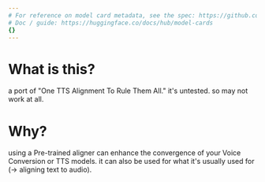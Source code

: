 ```yaml
---
# For reference on model card metadata, see the spec: https://github.com/huggingface/hub-docs/blob/main/modelcard.md?plain=1
# Doc / guide: https://huggingface.co/docs/hub/model-cards
{}
---
```


# What is this?

a port of "One TTS Alignment To Rule Them All."
it's untested. so may not work at all.

# Why?

using a Pre-trained aligner can enhance the convergence of your Voice Conversion or TTS models. 
it can also be used for what it's usually used for (-> aligning text to audio).
